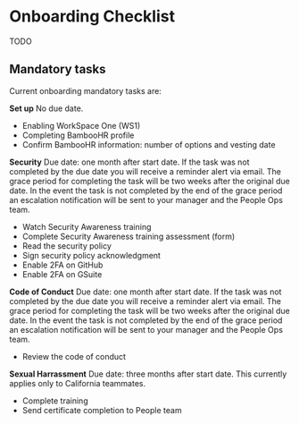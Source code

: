 # Onboarding Checklist

TODO

## Mandatory tasks

Current onboarding mandatory tasks are:

**Set up**
No due date.

- Enabling WorkSpace One (WS1)
- Completing BambooHR profile
- Confirm BambooHR information: number of options and vesting date

**Security**
Due date: one month after start date.
If the task was not completed by the due date you will receive a reminder alert via email. The grace period for completing the task will be two weeks after the original due date. In the event the task is not completed by the end of the grace period an escalation notification will be sent to your manager and the People Ops team. 

- Watch Security Awareness training
- Complete Security Awareness training assessment (form)
- Read the security policy
- Sign security policy acknowledgment
- Enable 2FA on GitHub
- Enable 2FA on GSuite

**Code of Conduct**
Due date: one month after start date.
If the task was not completed by the due date you will receive a reminder alert via email. The grace period for completing the task will be two weeks after the original due date. In the event the task is not completed by the end of the grace period an escalation notification will be sent to your manager and the People Ops team.

- Review the code of conduct

**Sexual Harrassment**
Due date: three months after start date. This currently applies only to California teammates.

- Complete training
- Send certificate completion to People team
